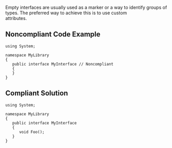 
Empty interfaces are usually used as a marker or a way to identify groups of types. The preferred way to achieve this is to use custom<br>attributes.

## Noncompliant Code Example


    using System;
    
    namespace MyLibrary
    {
       public interface MyInterface // Noncompliant
       {
       }
    }


## Compliant Solution


    using System;
    
    namespace MyLibrary
    {
       public interface MyInterface
       {
          void Foo();
       }
    }

